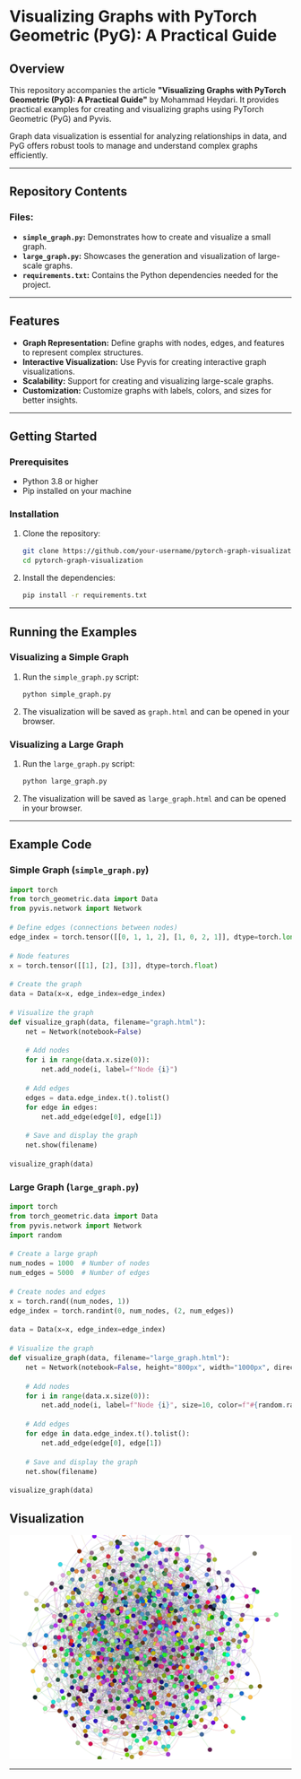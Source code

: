 # Visualizing Graphs with PyTorch Geometric (PyG): A Practical Guide

## Overview
This repository accompanies the article **"Visualizing Graphs with PyTorch Geometric (PyG): A Practical Guide"** by Mohammad Heydari. It provides practical examples for creating and visualizing graphs using PyTorch Geometric (PyG) and Pyvis.

Graph data visualization is essential for analyzing relationships in data, and PyG offers robust tools to manage and understand complex graphs efficiently.

---

## Repository Contents

### Files:
- **`simple_graph.py`:** Demonstrates how to create and visualize a small graph.
- **`large_graph.py`:** Showcases the generation and visualization of large-scale graphs.
- **`requirements.txt`:** Contains the Python dependencies needed for the project.

---

## Features
- **Graph Representation:** Define graphs with nodes, edges, and features to represent complex structures.
- **Interactive Visualization:** Use Pyvis for creating interactive graph visualizations.
- **Scalability:** Support for creating and visualizing large-scale graphs.
- **Customization:** Customize graphs with labels, colors, and sizes for better insights.

---

## Getting Started

### Prerequisites
- Python 3.8 or higher
- Pip installed on your machine

### Installation
1. Clone the repository:
   ```bash
   git clone https://github.com/your-username/pytorch-graph-visualization.git
   cd pytorch-graph-visualization
   ```

2. Install the dependencies:
   ```bash
   pip install -r requirements.txt
   ```

---

## Running the Examples

### Visualizing a Simple Graph
1. Run the `simple_graph.py` script:
   
   ```bash
   python simple_graph.py
   ```
3. The visualization will be saved as `graph.html` and can be opened in your browser.

### Visualizing a Large Graph
1. Run the `large_graph.py` script:
   
   ```bash
   python large_graph.py
   ```
3. The visualization will be saved as `large_graph.html` and can be opened in your browser.

---

## Example Code

### Simple Graph (`simple_graph.py`)
```python
import torch
from torch_geometric.data import Data
from pyvis.network import Network

# Define edges (connections between nodes)
edge_index = torch.tensor([[0, 1, 1, 2], [1, 0, 2, 1]], dtype=torch.long)

# Node features
x = torch.tensor([[1], [2], [3]], dtype=torch.float)

# Create the graph
data = Data(x=x, edge_index=edge_index)

# Visualize the graph
def visualize_graph(data, filename="graph.html"):
    net = Network(notebook=False)

    # Add nodes
    for i in range(data.x.size(0)):
        net.add_node(i, label=f"Node {i}")

    # Add edges
    edges = data.edge_index.t().tolist()
    for edge in edges:
        net.add_edge(edge[0], edge[1])

    # Save and display the graph
    net.show(filename)

visualize_graph(data)
```

### Large Graph (`large_graph.py`)
```python
import torch
from torch_geometric.data import Data
from pyvis.network import Network
import random

# Create a large graph
num_nodes = 1000  # Number of nodes
num_edges = 5000  # Number of edges

# Create nodes and edges
x = torch.rand((num_nodes, 1))
edge_index = torch.randint(0, num_nodes, (2, num_edges))

data = Data(x=x, edge_index=edge_index)

# Visualize the graph
def visualize_graph(data, filename="large_graph.html"):
    net = Network(notebook=False, height="800px", width="1000px", directed=False)

    # Add nodes
    for i in range(data.x.size(0)):
        net.add_node(i, label=f"Node {i}", size=10, color=f"#{random.randint(0, 0xFFFFFF):06x}")

    # Add edges
    for edge in data.edge_index.t().tolist():
        net.add_edge(edge[0], edge[1])

    # Save and display the graph
    net.show(filename)

visualize_graph(data)
```

## Visualization
![Graph](https://github.com/MohammadHeydari/PyTorch-Graph-Visualization/blob/main/download.png)

---
